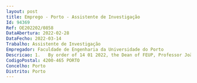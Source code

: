 ```yaml
--- 
layout: post
title: Emprego - Porto - Assistente de Investigação
Id: 94369
Ref: OE202202/0858
DataAbertura: 2022-02-28
DataFecho: 2022-03-14
Trabalho: Assistente de Investigação
Empregador: Faculdade de Engenharia da Universidade do Porto
Descricao: 1.	By order of 14 01 2022, the Dean of FEUP, Professor João Bernardo de Sena Esteves Falcão e Cunha, was deliberated to open an international selection procedure for the recruitment of 1 Assistant Researcher within the scope of “CoMap Project   Cooperative Autonomous Multi Vehicle Mapping System”, co funded by the European Economic Area Financial Mechanism (EEA Grants 2014 2021) through the Blue Growth Innovation and SMEs, in the form of an Uncertain Term Employment Contract never exceeding the maximum limit of four years, under the Labor Code in its current version and Regulation nº 487 2020, of 22 May   Regulation of Research, Science and Technology Staff of the University of Porto, in its current wording.
CodigoPostal: 4200-465 PORTO
Concelho: Porto
Distrito: Porto
--- 
```

